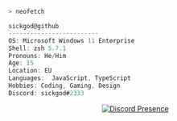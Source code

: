 
```bash
> neofetch
```

<a href=/><a/>

```ts
sickgod@github
-------------------------
OS: Microsoft Windows 11 Enterprise
Shell: zsh 5.7.1
Pronouns: He/Him
Age: 15 
Location: EU
Languages:  JavaScript, TypeScript
Hobbies: Coding, Gaming, Design
Discord: sickgod#2333
```

<p align="center">
   <a href="https://discord.com/users/290131759159443457" target="_blank" rel="nofollow">
      <img src="https://lanyard-profile-readme.vercel.app/api/290131759159443457?idleMessage=Probably%20doing%20something%20else..." alt="Discord Presence" align="center">
   </a>
</p>
